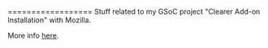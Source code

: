 ==================
Stuff related to my GSoC project "Clearer Add-on Installation" with Mozilla.

More info <a href="https://wiki.mozilla.org/SummerOfCode/2013/ClearerAddonInstallation">here</a>.
